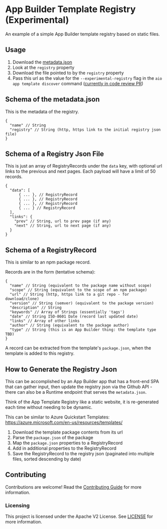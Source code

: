 # App Builder Template Registry (Experimental)

An example of a simple App Builder template registry based on static files.

## Usage

1. Download the [metadata.json](https://raw.githubusercontent.com/adobe/aio-app-builder-template-registry/main/data/metadata.json)
2. Look at the `registry` property
3. Download the file pointed to by the `registry` property
4. Pass this url as the value for the `--experimental-registry` flag in the `aio app template discover` command ([currently in code review PR](https://github.com/adobe/aio-cli-plugin-app/pull/514))

## Schema of the metadata.json

This is the metadata of the registry.

```jsonc
{
  "name" // String
  "registry" // String (http, https link to the initial registry json file)
}
```

## Schema of a Registry Json File

This is just an array of RegistryRecords under the `data` key, with optional url links to the previous and next pages.
Each payload will have a limit of 50 records.

```jsonc
{
  "data": [ 
      { ... }, // RegistryRecord
      { ... }, // RegistryRecord
      { ... }, // RegistryRecord
      { ... } // RegistryRecord
  ],
  "links": {
    "prev" // String, url to prev page (if any)
    "next" // String, url to next page (if any)
  }
}
```

## Schema of a RegistryRecord

This is similar to an npm package record.

Records are in the form (tentative schema):

```jsonc
{
  "name" // String (equivalent to the package name without scope)
  "scope" // String (equivalent to the scope of an npm package)
  "url" // String (http, https link to a git repo - for download/clone)
  "version" // String (semver) (equivalent to the package version)
  "description" // String
  "keywords" // Array of Strings (essentially 'tags')
  "date" // String ISO-8601 Date (record last updated date)
  "links" // Array of other links
  "author" // String (equivalent to the package author)
  "type" // String (this is an App Builder thing: the template type TBD)
}
```

A record can be extracted from the template's `package.json`, when the template is added to this registry.

## How to Generate the Registry Json

This can be accomplished by an App Builder app that has a front-end SPA that can gather input, then update the registry json via the Github API - there can also be a Runtime endpoint that serves the `metadata.json`.

Think of the App Template Registry like a static website, it is re-generated each time without needing to be dynamic.

This can be similar to Azure Quickstart Templates: <https://azure.microsoft.com/en-us/resources/templates/>

1. Download the template package contents from its url
2. Parse the `package.json` of the package
3. Map the `package.json` properties to a RegistryRecord
4. Add in additional properties to the RegistryRecord
5. Save the RegistryRecord to the registry json (paginated into multiple files, sorted descending by date)

## Contributing

Contributions are welcome! Read the [Contributing Guide](./.github/CONTRIBUTING.md) for more information.

### Licensing

This project is licensed under the Apache V2 License. See [LICENSE](LICENSE) for more information.
